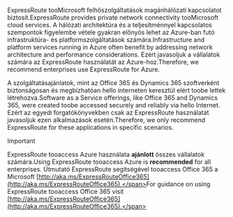 <span data-ttu-id="ef4fb-101">ExpressRoute tooMicrosoft felhőszolgáltatások magánhálózati kapcsolatot biztosít.</span><span class="sxs-lookup"><span data-stu-id="ef4fb-101">ExpressRoute provides private network connectivity tooMicrosoft cloud services.</span></span> <span data-ttu-id="ef4fb-102">A hálózati architektúra és a teljesítménnyel kapcsolatos szempontok figyelembe vétele gyakran előnyös lehet az Azure-ban futó infrastruktúra- és platformszolgáltatások számára.</span><span class="sxs-lookup"><span data-stu-id="ef4fb-102">Infrastructure and platform services running in Azure often benefit by addressing network architecture and performance considerations.</span></span> <span data-ttu-id="ef4fb-103">Ezért javasoljuk a vállalatok számára az ExpressRoute használatát az Azure-hoz.</span><span class="sxs-lookup"><span data-stu-id="ef4fb-103">Therefore, we recommend enterprises use ExpressRoute for Azure.</span></span>

<span data-ttu-id="ef4fb-104">A szolgáltatásajánlatok, mint az Office 365 és Dynamics 365 szoftverként biztonságosan és megbízhatóan hello interneten keresztül elért toobe lettek létrehozva.</span><span class="sxs-lookup"><span data-stu-id="ef4fb-104">Software as a Service offerings, like Office 365 and Dynamics 365, were created toobe accessed securely and reliably via hello Internet.</span></span>  <span data-ttu-id="ef4fb-105">Ezért az egyedi forgatókönyvekben csak az ExpressRoute használatát javasoljuk ezen alkalmazások esetén.</span><span class="sxs-lookup"><span data-stu-id="ef4fb-105">Therefore, we only recommend ExpressRoute for these applications in specific scenarios.</span></span>

> [!IMPORTANT]
> <span data-ttu-id="ef4fb-106">ExpressRoute tooaccess Azure használata **ajánlott** összes vállalatok számára.</span><span class="sxs-lookup"><span data-stu-id="ef4fb-106">Using ExpressRoute tooaccess Azure is **recommended** for all enterprises.</span></span> <span data-ttu-id="ef4fb-107">Útmutató ExpressRoute segítségével tooaccess Office 365 a Microsoft [http://aka.ms/ExpressRouteOffice365](http://aka.ms/ExpressRouteOffice365).</span><span class="sxs-lookup"><span data-stu-id="ef4fb-107">For guidance on using ExpressRoute tooaccess Office 365 visit [http://aka.ms/ExpressRouteOffice365](http://aka.ms/ExpressRouteOffice365).</span></span>
> 
> 

